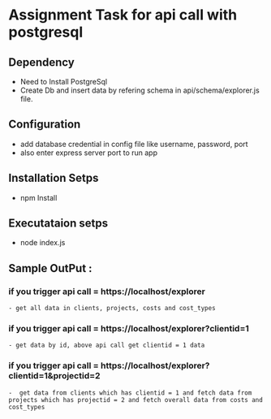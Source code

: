 # Assignment Task for api call with postgresql

## Dependency 
 - Need to Install PostgreSql 
 - Create Db and insert data by refering schema in api/schema/explorer.js file.

## Configuration 
  - add database credential in config file like username, password, port
  - also enter express server port to run app

## Installation Setps
  - npm Install
  
## Executataion setps
  - node index.js

## Sample OutPut : 
 ### if you trigger api call =  https://localhost/explorer
    - get all data in clients, projects, costs and cost_types
 
 ### if you trigger api call = https://localhost/explorer?clientid=1
    - get data by id, above api call get clientid = 1 data
  
 ### if you trigger api call = https://localhost/explorer?clientid=1&projectid=2
    -  get data from clients which has clientid = 1 and fetch data from projects which has projectid = 2 and fetch overall data from costs and cost_types
  